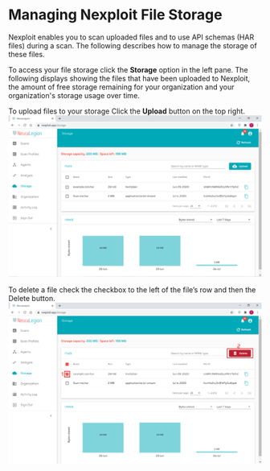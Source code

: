 # Managing Nexploit File Storage
Nexploit enables you to scan uploaded files and to use API schemas (HAR files) during a scan. The following describes how to manage the storage of these files.

To access your file storage click the **Storage** option in the left pane. The following displays showing the files that have been uploaded to Nexploit, the amount of free storage remaining for your organization and your organization's storage usage over time.

To upload files to your storage Click the **Upload** button on the top right.\
![storage](media/storage.png ':size=45%')

To delete a file check the checkbox to the left of the file’s row and then the Delete button.\
![delete-file](media/storage-delete.png ':size=45%')